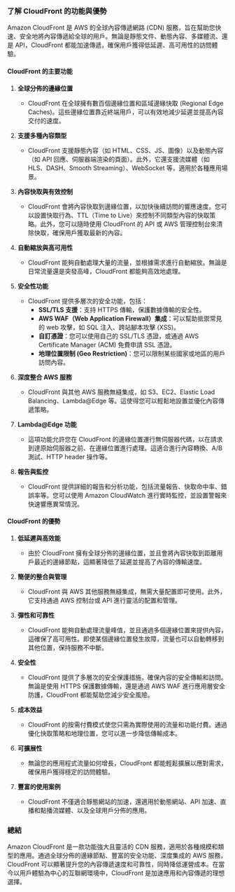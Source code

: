 ### 了解 CloudFront 的功能與優勢

Amazon CloudFront 是 AWS 的全球內容傳遞網路 (CDN) 服務，旨在幫助您快速、安全地將內容傳遞給全球的用戶。無論是靜態文件、動態內容、多媒體流、還是 API，CloudFront 都能加速傳遞，確保用戶獲得低延遲、高可用性的訪問體驗。

#### **CloudFront 的主要功能**

1. **全球分佈的邊緣位置**
   - CloudFront 在全球擁有數百個邊緣位置和區域邊緣快取 (Regional Edge Caches)。這些邊緣位置靠近終端用戶，可以有效地減少延遲並提高內容交付的速度。

2. **支援多種內容類型**
   - CloudFront 支援靜態內容（如 HTML、CSS、JS、圖像）以及動態內容（如 API 回應、伺服器端渲染的頁面）。此外，它還支援流媒體（如 HLS、DASH、Smooth Streaming）、WebSocket 等，適用於各種應用場景。

3. **內容快取與有效控制**
   - CloudFront 會將內容快取到邊緣位置，以加快後續訪問的響應速度。您可以設置快取行為、TTL（Time to Live）來控制不同類型內容的快取策略。此外，您可以隨時使用 CloudFront 的 API 或 AWS 管理控制台來清除快取，確保用戶獲取最新的內容。

4. **自動縮放與高可用性**
   - CloudFront 能夠自動處理大量的流量，並根據需求進行自動縮放。無論是日常流量還是突發高峰，CloudFront 都能夠高效地處理。

5. **安全性功能**
   - CloudFront 提供多層次的安全功能，包括：
     - **SSL/TLS 支援**：支持 HTTPS 傳輸，保護數據傳輸的安全性。
     - **AWS WAF（Web Application Firewall）集成**：可以幫助抵禦常見的 web 攻擊，如 SQL 注入、跨站腳本攻擊 (XSS)。
     - **自訂憑證**：您可以使用自己的 SSL/TLS 憑證，或通過 AWS Certificate Manager (ACM) 免費申請 SSL 憑證。
     - **地理位置限制 (Geo Restriction)**：您可以限制某些國家或地區的用戶訪問內容。

6. **深度整合 AWS 服務**
   - CloudFront 與其他 AWS 服務無縫集成，如 S3、EC2、Elastic Load Balancing、Lambda@Edge 等。這使得您可以輕鬆地設置並優化內容傳遞策略。

7. **Lambda@Edge 功能**
   - 這項功能允許您在 CloudFront 的邊緣位置運行無伺服器代碼，以在請求到達原始伺服器之前、在邊緣位置進行處理。這適合進行內容轉換、A/B 測試、HTTP header 操作等。

8. **報告與監控**
   - CloudFront 提供詳細的報告和分析功能，包括流量報告、快取命中率、錯誤率等。您可以使用 Amazon CloudWatch 進行實時監控，並設置警報來快速響應異常情況。

#### **CloudFront 的優勢**

1. **低延遲與高效能**
   - 由於 CloudFront 擁有全球分佈的邊緣位置，並且會將內容快取到距離用戶最近的邊緣節點，這顯著降低了延遲並提高了內容的傳輸速度。

2. **簡便的整合與管理**
   - CloudFront 與 AWS 其他服務無縫集成，無需大量配置即可使用。此外，它支持通過 AWS 控制台或 API 進行靈活的配置和管理。

3. **彈性和可靠性**
   - CloudFront 能夠自動處理流量峰值，並且通過多個邊緣位置來提供內容，這確保了高可用性。即使某個邊緣位置發生故障，流量也可以自動轉移到其他位置，保持服務不中斷。

4. **安全性**
   - CloudFront 提供了多層次的安全保護措施，確保內容的安全傳輸和訪問。無論是使用 HTTPS 保護數據傳輸，還是通過 AWS WAF 進行應用層安全防護，CloudFront 都能幫助您減少安全風險。

5. **成本效益**
   - CloudFront 的按需付費模式使您只需為實際使用的流量和功能付費。通過優化快取策略和地理位置，您可以進一步降低傳輸成本。

6. **可擴展性**
   - 無論您的應用程式流量如何增長，CloudFront 都能輕鬆擴展以應對需求，確保用戶獲得穩定的訪問體驗。

7. **豐富的使用案例**
   - CloudFront 不僅適合靜態網站的加速，還適用於動態網站、API 加速、直播和點播流媒體、以及全球用戶分佈的應用。

### 總結

Amazon CloudFront 是一款功能強大且靈活的 CDN 服務，適用於各種規模和類型的應用。通過全球分佈的邊緣節點、豐富的安全功能、深度集成的 AWS 服務，CloudFront 可以顯著提升您的內容傳遞速度和可靠性，同時降低運營成本。在當今以用戶體驗為中心的互聯網環境中，CloudFront 是加速應用和內容傳遞的理想選擇。